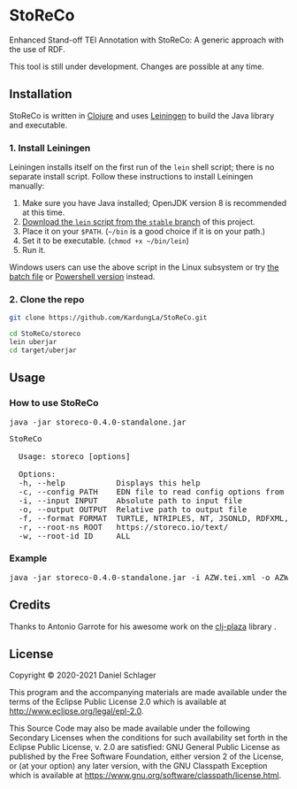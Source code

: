 # StoReCo 

Enhanced Stand-off TEI Annotation with StoReCo: A generic approach with the use of RDF.

This tool is still under development. Changes are possible at any time.

## Installation

StoReCo is written in [Clojure](https://clojure.org/) and uses [Leiningen](https://leiningen.org/) to build the Java library and executable.

### 1. Install Leiningen

Leiningen installs itself on the first run of the `lein` shell script; there is no
separate install script.  Follow these instructions to install Leiningen manually:

1. Make sure you have Java installed; OpenJDK version 8 is recommended at this time.
2. [Download the `lein` script from the `stable` branch](https://raw.githubusercontent.com/technomancy/leiningen/stable/bin/lein)
 of this project.
3. Place it on your `$PATH`. (`~/bin` is a good choice if it is on your path.)
4. Set it to be executable. (`chmod +x ~/bin/lein`)
5. Run it.

Windows users can use the above script in the Linux subsystem or try
[the batch file](https://raw.githubusercontent.com/technomancy/leiningen/stable/bin/lein.bat) or
[Powershell version](https://raw.githubusercontent.com/technomancy/leiningen/stable/bin/lein.ps1)
instead.

### 2. Clone the repo

```bash
git clone https://github.com/KardungLa/StoReCo.git
```

```bash
cd StoReCo/storeco
lein uberjar
cd target/uberjar
```

## Usage

### How to use StoReCo
<pre>
java -jar storeco-0.4.0-standalone.jar
</pre>

<pre>
StoReCo

  Usage: storeco [options]

  Options:
  -h, --help           Displays this help
  -c, --config PATH    EDN file to read config options from
  -i, --input INPUT    Absolute path to input file
  -o, --output OUTPUT  Relative path to output file
  -f, --format FORMAT  TURTLE, NTRIPLES, NT, JSONLD, RDFXML, N3, RDFJSON
  -r, --root-ns ROOT   https://storeco.io/text/
  -w, --root-id ID     ALL
</pre>

### Example
<pre>
java -jar storeco-0.4.0-standalone.jar -i AZW.tei.xml -o AZW.ttl -f turtle -r https://storeco.io/text/ -w AZW
</pre>

## Credits

Thanks to Antonio Garrote for his awesome work on the [clj-plaza](https://github.com/antoniogarrote/clj-plaza) library .

## License

Copyright © 2020-2021 Daniel Schlager 

This program and the accompanying materials are made available under the
terms of the Eclipse Public License 2.0 which is available at
http://www.eclipse.org/legal/epl-2.0.

This Source Code may also be made available under the following Secondary
Licenses when the conditions for such availability set forth in the Eclipse
Public License, v. 2.0 are satisfied: GNU General Public License as published by
the Free Software Foundation, either version 2 of the License, or (at your
option) any later version, with the GNU Classpath Exception which is available
at https://www.gnu.org/software/classpath/license.html.
